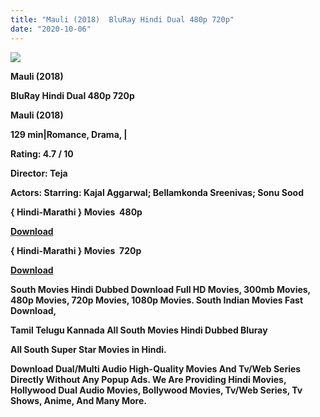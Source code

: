 ```yaml
---
title: "Mauli (2018)  BluRay Hindi Dual 480p 720p"
date: "2020-10-06"
---
```


**[![](https://1.bp.blogspot.com/-2-otio-Qt2Q/X2lq2Bq6zTI/AAAAAAAAANc/iImuO72zbsIfIX-wdMEwEylCo1w3UjRpACLcBGAsYHQ/s16000/mouli.webp)](https://1.bp.blogspot.com/-2-otio-Qt2Q/X2lq2Bq6zTI/AAAAAAAAANc/iImuO72zbsIfIX-wdMEwEylCo1w3UjRpACLcBGAsYHQ/s666/mouli.webp)**

 **Mauli (2018)** 

**BluRay Hindi Dual 480p 720p** 

**Mauli (2018)** 

**129 min|Romance, Drama, |**

**Rating: 4.7 / 10** 

**Director: Teja**

**Actors: Starring: Kajal Aggarwal; Bellamkonda Sreenivas; Sonu Sood**

**{ Hindi-Marathi } Movies  480p**

[**Download**](https://earningkarlo.blogspot.com/2020/02/real-pay-url-shortener-site-2020-earn.html#?o=879353b29ea54214db7cf3c76d1acd514a9b586113daba90a10c6ebdcf00e0595f74794b57e2f16c9774b0f131e7799d6f6146654e90a76671852614afc5a8b4ff0b9ff0420ca017bb2addb20890b188980c9ba055c705dfdbe5ec5e2c2a8ddd5847d2ab0d560d04597fb832df66e15bc51e3acfbbfa94c53a2f7791cce0290a0351952bfd038b61)

**{ Hindi-Marathi } Movies  720p**

[**Download**](https://earningkarlo.blogspot.com/2020/01/sell-karo-earn-karo-3-legit-app-best.html#?o=bb81f0123f89866869cd034655b996d2af831e6043954f4f4614a3e0801c3362113e2cf194e9569ec77c6054a7f5575bdaa691a518324a9b)

 **South Movies Hindi Dubbed Download Full HD Movies, 300mb Movies, 480p Movies, 720p Movies, 1080p Movies. South Indian Movies Fast Download,**

**Tamil Telugu Kannada All South Movies Hindi Dubbed Bluray**

**All South Super Star Movies in Hindi.**

**Download Dual/Multi Audio High-Quality Movies And Tv/Web Series Directly Without Any Popup Ads. We Are Providing Hindi Movies, Hollywood Dual Audio Movies, Bollywood Movies, Tv/Web Series, Tv Shows, Anime, And Many More.**
